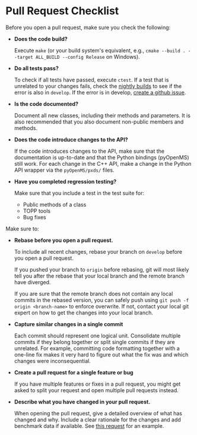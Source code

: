 Pull Request Checklist
======================

Before you open a pull request, make sure you check the following:

* **Does the code build?**

  Execute `make` (or your build system's equivalent, e.g., `cmake --build . --target ALL_BUILD --config Release` on Windows).
* **Do all tests pass?**

  To check if all tests have passed, execute `ctest`.
  If a test that is unrelated to your changes fails, check the [nightly builds](http://cdash.openms.de/index.php?project=OpenMS) to see if the error is also in `develop`. If the error is in develop, [create a github issue](write-and-label-github-issues.md).
* **Is the code documented?**

  Document all new classes, including their methods and parameters.
  It is also recommended that you also document non-public members and methods.
* **Does the code introduce changes to the API?**

  If the code introduces changes to the API, make sure that the documentation is up-to-date and that the Python bindings (pyOpenMS) still work. For each change in the C++ API, make a change in the Python API wrapper via the `pyOpenMS/pxds/` files.

* **Have you completed regression testing?**

  Make sure that you include a test in the test suite for:

  * Public methods of a class
  * TOPP tools
  * Bug fixes

Make sure to:
* **Rebase before you open a pull request.**

  To include all recent changes, rebase your branch on `develop` before you open a pull request.

  If you pushed your branch to `origin` before rebasing, git will most likely tell you after the rebase that your local branch and the remote branch have diverged.

  If you are sure that the remote branch does not contain any local commits in the rebased version, you can safely push using `git push -f origin <branch-name>` to enforce overwrite. If not, contact your local git expert on how to get the changes into your local branch.

* **Capture similar changes in a single commit**

  Each commit should represent one logical unit. Consolidate multiple commits if they belong together or split single commits if they are unrelated. For example, committing code formatting together with a one-line fix makes it very hard to figure out what the fix was and which changes were inconsequential.

* **Create a pull request for a single feature or bug**

  If you have multiple features or fixes in a pull request, you might get asked to split your request and open multiple pull requests instead.

* **Describe what you have changed in your pull request.**

  When opening the pull request, give a detailed overview of what has changed and why. Include a clear rationale for the changes and add benchmark data if available. See [this request](https://github.com/bitly/dablooms/pull/19) for an example.
